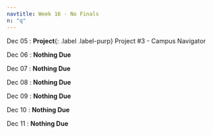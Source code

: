 ```yaml
---
navtitle: Week 16 - No Finals
n: "q"
---
```


Dec 05
: **Project**{: .label .label-purp} Project #3 - Campus Navigator

Dec 06
: **Nothing Due**

Dec 07
: **Nothing Due**

Dec 08
: **Nothing Due**

Dec 09
: **Nothing Due**

Dec 10
: **Nothing Due**

Dec 11
: **Nothing Due**

